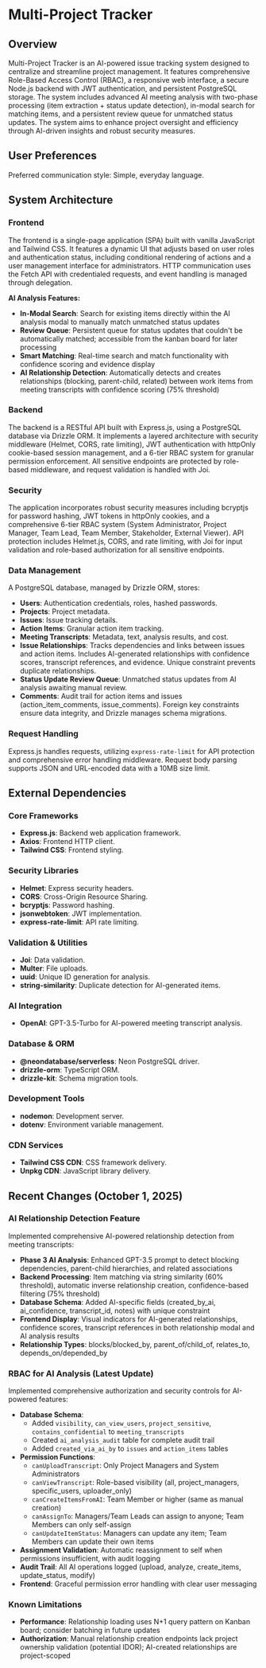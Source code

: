 # Multi-Project Tracker

## Overview
Multi-Project Tracker is an AI-powered issue tracking system designed to centralize and streamline project management. It features comprehensive Role-Based Access Control (RBAC), a responsive web interface, a secure Node.js backend with JWT authentication, and persistent PostgreSQL storage. The system includes advanced AI meeting analysis with two-phase processing (item extraction + status update detection), in-modal search for matching items, and a persistent review queue for unmatched status updates. The system aims to enhance project oversight and efficiency through AI-driven insights and robust security measures.

## User Preferences
Preferred communication style: Simple, everyday language.

## System Architecture

### Frontend
The frontend is a single-page application (SPA) built with vanilla JavaScript and Tailwind CSS. It features a dynamic UI that adjusts based on user roles and authentication status, including conditional rendering of actions and a user management interface for administrators. HTTP communication uses the Fetch API with credentialed requests, and event handling is managed through delegation.

**AI Analysis Features:**
- **In-Modal Search**: Search for existing items directly within the AI analysis modal to manually match unmatched status updates
- **Review Queue**: Persistent queue for status updates that couldn't be automatically matched; accessible from the kanban board for later processing
- **Smart Matching**: Real-time search and match functionality with confidence scoring and evidence display
- **AI Relationship Detection**: Automatically detects and creates relationships (blocking, parent-child, related) between work items from meeting transcripts with confidence scoring (75% threshold)

### Backend
The backend is a RESTful API built with Express.js, using a PostgreSQL database via Drizzle ORM. It implements a layered architecture with security middleware (Helmet, CORS, rate limiting), JWT authentication with httpOnly cookie-based session management, and a 6-tier RBAC system for granular permission enforcement. All sensitive endpoints are protected by role-based middleware, and request validation is handled with Joi.

### Security
The application incorporates robust security measures including bcryptjs for password hashing, JWT tokens in httpOnly cookies, and a comprehensive 6-tier RBAC system (System Administrator, Project Manager, Team Lead, Team Member, Stakeholder, External Viewer). API protection includes Helmet.js, CORS, and rate limiting, with Joi for input validation and role-based authorization for all sensitive endpoints.

### Data Management
A PostgreSQL database, managed by Drizzle ORM, stores:
- **Users**: Authentication credentials, roles, hashed passwords.
- **Projects**: Project metadata.
- **Issues**: Issue tracking details.
- **Action Items**: Granular action item tracking.
- **Meeting Transcripts**: Metadata, text, analysis results, and cost.
- **Issue Relationships**: Tracks dependencies and links between issues and action items. Includes AI-generated relationships with confidence scores, transcript references, and evidence. Unique constraint prevents duplicate relationships.
- **Status Update Review Queue**: Unmatched status updates from AI analysis awaiting manual review.
- **Comments**: Audit trail for action items and issues (action_item_comments, issue_comments).
Foreign key constraints ensure data integrity, and Drizzle manages schema migrations.

### Request Handling
Express.js handles requests, utilizing `express-rate-limit` for API protection and comprehensive error handling middleware. Request body parsing supports JSON and URL-encoded data with a 10MB size limit.

## External Dependencies

### Core Frameworks
- **Express.js**: Backend web application framework.
- **Axios**: Frontend HTTP client.
- **Tailwind CSS**: Frontend styling.

### Security Libraries
- **Helmet**: Express security headers.
- **CORS**: Cross-Origin Resource Sharing.
- **bcryptjs**: Password hashing.
- **jsonwebtoken**: JWT implementation.
- **express-rate-limit**: API rate limiting.

### Validation & Utilities
- **Joi**: Data validation.
- **Multer**: File uploads.
- **uuid**: Unique ID generation for analysis.
- **string-similarity**: Duplicate detection for AI-generated items.

### AI Integration
- **OpenAI**: GPT-3.5-Turbo for AI-powered meeting transcript analysis.

### Database & ORM
- **@neondatabase/serverless**: Neon PostgreSQL driver.
- **drizzle-orm**: TypeScript ORM.
- **drizzle-kit**: Schema migration tools.

### Development Tools
- **nodemon**: Development server.
- **dotenv**: Environment variable management.

### CDN Services
- **Tailwind CSS CDN**: CSS framework delivery.
- **Unpkg CDN**: JavaScript library delivery.

## Recent Changes (October 1, 2025)

### AI Relationship Detection Feature
Implemented comprehensive AI-powered relationship detection from meeting transcripts:
- **Phase 3 AI Analysis**: Enhanced GPT-3.5 prompt to detect blocking dependencies, parent-child hierarchies, and related associations
- **Backend Processing**: Item matching via string similarity (60% threshold), automatic inverse relationship creation, confidence-based filtering (75% threshold)
- **Database Schema**: Added AI-specific fields (created_by_ai, ai_confidence, transcript_id, notes) with unique constraint
- **Frontend Display**: Visual indicators for AI-generated relationships, confidence scores, transcript references in both relationship modal and AI analysis results
- **Relationship Types**: blocks/blocked_by, parent_of/child_of, relates_to, depends_on/depended_by

### RBAC for AI Analysis (Latest Update)
Implemented comprehensive authorization and security controls for AI-powered features:
- **Database Schema**: 
  - Added `visibility`, `can_view_users`, `project_sensitive`, `contains_confidential` to `meeting_transcripts`
  - Created `ai_analysis_audit` table for complete audit trail
  - Added `created_via_ai_by` to `issues` and `action_items` tables
- **Permission Functions**:
  - `canUploadTranscript`: Only Project Managers and System Administrators
  - `canViewTranscript`: Role-based visibility (all, project_managers, specific_users, uploader_only)
  - `canCreateItemsFromAI`: Team Member or higher (same as manual creation)
  - `canAssignTo`: Managers/Team Leads can assign to anyone; Team Members can only self-assign
  - `canUpdateItemStatus`: Managers can update any item; Team Members can update their own items
- **Assignment Validation**: Automatic reassignment to self when permissions insufficient, with audit logging
- **Audit Trail**: All AI operations logged (upload, analyze, create_items, update_status, modify)
- **Frontend**: Graceful permission error handling with clear user messaging

### Known Limitations
- **Performance**: Relationship loading uses N+1 query pattern on Kanban board; consider batching in future updates
- **Authorization**: Manual relationship creation endpoints lack project ownership validation (potential IDOR); AI-created relationships are project-scoped